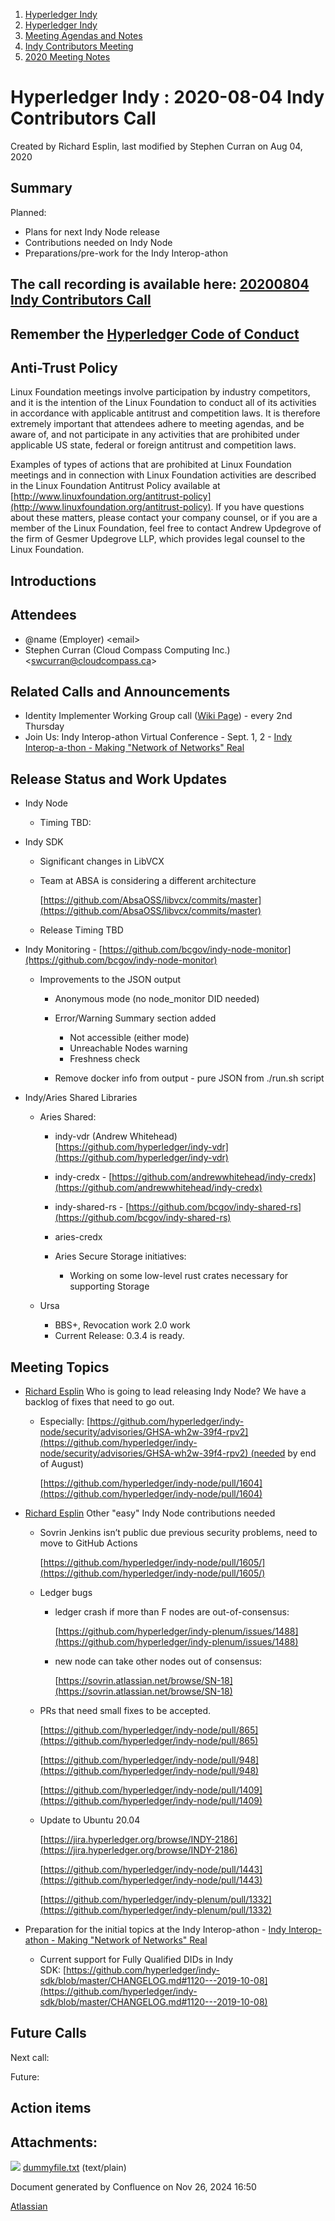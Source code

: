1. [Hyperledger Indy](index.html)
2. [Hyperledger Indy](Hyperledger-Indy_19464194.html)
3. [Meeting Agendas and Notes](Meeting-Agendas-and-Notes_19464715.html)
4. [Indy Contributors Meeting](Indy-Contributors-Meeting_19464913.html)
5. [2020 Meeting Notes](2020-Meeting-Notes_19465228.html)

# Hyperledger Indy : 2020-08-04 Indy Contributors Call

Created by Richard Esplin, last modified by Stephen Curran on Aug 04, 2020

## Summary

Planned:

- Plans for next Indy Node release
- Contributions needed on Indy Node
- Preparations/pre-work for the Indy Interop-athon

## The call recording is available here: [20200804 Indy Contributors Call](#)

## Remember the [Hyperledger Code of Conduct](https://lf-hyperledger.atlassian.net/wiki/spaces/HYP/pages/19595281/Hyperledger+Code+of+Conduct)

## Anti-Trust Policy

Linux Foundation meetings involve participation by industry competitors, and it is the intention of the Linux Foundation to conduct all of its activities in accordance with applicable antitrust and competition laws. It is therefore extremely important that attendees adhere to meeting agendas, and be aware of, and not participate in any activities that are prohibited under applicable US state, federal or foreign antitrust and competition laws.

Examples of types of actions that are prohibited at Linux Foundation meetings and in connection with Linux Foundation activities are described in the Linux Foundation Antitrust Policy available at [http://www.linuxfoundation.org/antitrust-policy](http://www.linuxfoundation.org/antitrust-policy). If you have questions about these matters, please contact your company counsel, or if you are a member of the Linux Foundation, feel free to contact Andrew Updegrove of the firm of Gesmer Updegrove LLP, which provides legal counsel to the Linux Foundation.

## Introductions

## Attendees

- @name (Employer) &lt;email&gt;
- Stephen Curran (Cloud Compass Computing Inc.) &lt;swcurran@cloudcompass.ca&gt;

## Related Calls and Announcements

- Identity Implementer Working Group call ([Wiki Page](https://lf-hyperledger.atlassian.net/wiki/display/IWG/Identity+WG+Implementers+Call)) - every 2nd Thursday
- Join Us: Indy Interop-athon Virtual Conference - Sept. 1, 2 - [Indy Interop-a-thon - Making "Network of Networks" Real](https://lf-hyperledger.atlassian.net/wiki/spaces/II/overview)

## Release Status and Work Updates

- Indy Node
  
  - Timing TBD:
- Indy SDK
  
  - Significant changes in LibVCX
  - Team at ABSA is considering a different architecture
    
    [https://github.com/AbsaOSS/libvcx/commits/master](https://github.com/AbsaOSS/libvcx/commits/master)
  - Release Timing TBD
- Indy Monitoring - [https://github.com/bcgov/indy-node-monitor](https://github.com/bcgov/indy-node-monitor)
  
  - Improvements to the JSON output
    
    - Anonymous mode (no node\_monitor DID needed)
    - Error/Warning Summary section added
      
      - Not accessible (either mode)
      - Unreachable Nodes warning
      - Freshness check
    - Remove docker info from output - pure JSON from ./run.sh script
- Indy/Aries Shared Libraries
  
  - Aries Shared:
    
    - indy-vdr (Andrew Whitehead)  [https://github.com/hyperledger/indy-vdr](https://github.com/hyperledger/indy-vdr)
    - indy-credx - [https://github.com/andrewwhitehead/indy-credx](https://github.com/andrewwhitehead/indy-credx)
    - indy-shared-rs - [https://github.com/bcgov/indy-shared-rs](https://github.com/bcgov/indy-shared-rs)
    - aries-credx
    - Aries Secure Storage initiatives:
      
      - Working on some low-level rust crates necessary for supporting Storage
  - Ursa
    
    - BBS+, Revocation work 2.0 work
    - Current Release: 0.3.4 is ready.

## Meeting Topics

- [Richard Esplin](https://lf-hyperledger.atlassian.net/wiki/people/712020:8b35bfaa-715c-4137-8dbd-c4fdab87b671?ref=confluence) Who is going to lead releasing Indy Node? We have a backlog of fixes that need to go out.
  
  - Especially: [https://github.com/hyperledger/indy-node/security/advisories/GHSA-wh2w-39f4-rpv2](https://github.com/hyperledger/indy-node/security/advisories/GHSA-wh2w-39f4-rpv2) (needed by end of August)
    
    [https://github.com/hyperledger/indy-node/pull/1604](https://github.com/hyperledger/indy-node/pull/1604)
- [Richard Esplin](https://lf-hyperledger.atlassian.net/wiki/people/712020:8b35bfaa-715c-4137-8dbd-c4fdab87b671?ref=confluence) Other "easy" Indy Node contributions needed
  
  - Sovrin Jenkins isn’t public due previous security problems, need to move to GitHub Actions
    
    [https://github.com/hyperledger/indy-node/pull/1605/](https://github.com/hyperledger/indy-node/pull/1605/)
  - Ledger bugs
    
    - ledger crash if more than F nodes are out-of-consensus:
      
      [https://github.com/hyperledger/indy-plenum/issues/1488](https://github.com/hyperledger/indy-plenum/issues/1488)
    - new node can take other nodes out of consensus:
      
      [https://sovrin.atlassian.net/browse/SN-18](https://sovrin.atlassian.net/browse/SN-18)
  - PRs that need small fixes to be accepted.
    
    [https://github.com/hyperledger/indy-node/pull/865](https://github.com/hyperledger/indy-node/pull/865)
    
    [https://github.com/hyperledger/indy-node/pull/948](https://github.com/hyperledger/indy-node/pull/948)
    
    [https://github.com/hyperledger/indy-node/pull/1409](https://github.com/hyperledger/indy-node/pull/1409)
  - Update to Ubuntu 20.04
    
    [https://jira.hyperledger.org/browse/INDY-2186](https://jira.hyperledger.org/browse/INDY-2186)
    
    [https://github.com/hyperledger/indy-node/pull/1443](https://github.com/hyperledger/indy-node/pull/1443)
    
    [https://github.com/hyperledger/indy-plenum/pull/1332](https://github.com/hyperledger/indy-plenum/pull/1332)
- Preparation for the initial topics at the Indy Interop-athon - [Indy Interop-athon - Making "Network of Networks" Real](https://lf-hyperledger.atlassian.net/wiki/spaces/II/overview)
  
  - Current support for Fully Qualified DIDs in Indy SDK: [https://github.com/hyperledger/indy-sdk/blob/master/CHANGELOG.md#1120---2019-10-08](https://github.com/hyperledger/indy-sdk/blob/master/CHANGELOG.md#1120---2019-10-08)

## Future Calls

Next call:

Future:

## Action items

## Attachments:

![](images/icons/bullet_blue.gif) [dummyfile.txt](attachments/19464394/19465451.txt) (text/plain)

Document generated by Confluence on Nov 26, 2024 16:50

[Atlassian](http://www.atlassian.com/)
